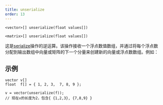 ```yaml
---
title: unserialize
order: 13
---
```

`<vector>[] unserialize(float values[])`

`<matrix>[] unserialize(float values[])`

这是[serialize](serialize.html "将向量或矩阵类型数组展平为浮点数数组")操作的逆运算。该操作接收一个浮点数值数组，并通过将每个浮点数分配到输出数组中向量或矩阵的下一个分量来创建新的向量或浮点数数组。例如：

## 示例

```vex
vector v[]
float  f[] = { 1, 2, 3,  7, 8, 9 };

v = vector(unserialize(f));
// 现在v的长度为2，包含{ {1,2,3}, {7,8,9} }

```
